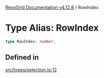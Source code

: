 [RevoGrid Documentation v4.12.8](README.md) / RowIndex

# Type Alias: RowIndex

```ts
type RowIndex: number;
```

## Defined in

[src/types/selection.ts:12](https://github.com/revolist/revogrid/blob/c3ca1940d3bbc95c0549378ff25b8d267352be31/src/types/selection.ts#L12)
